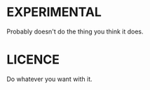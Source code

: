 # EXPERIMENTAL
Probably doesn't do the thing you think it does.
# LICENCE
Do whatever you want with it.
